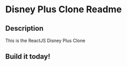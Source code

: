 # Disney Plus Clone Readme



## Description
This is the ReactJS Disney Plus Clone

## Build it today!

